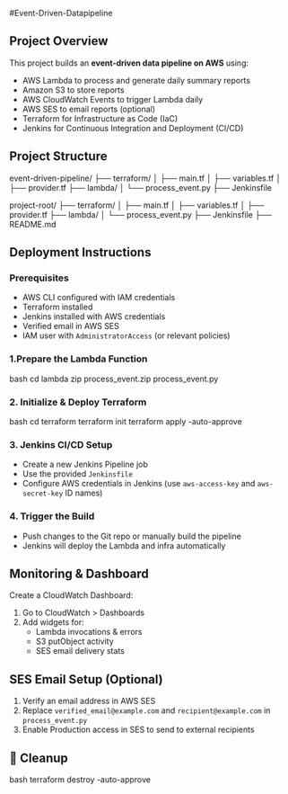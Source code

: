 #Event-Driven-Datapipeline
## Project Overview

This project builds an **event-driven data pipeline on AWS** using:

- AWS Lambda to process and generate daily summary reports
- Amazon S3 to store reports
- AWS CloudWatch Events to trigger Lambda daily
- AWS SES to email reports (optional)
- Terraform for Infrastructure as Code (IaC)
- Jenkins for Continuous Integration and Deployment (CI/CD)



## Project Structure


event-driven-pipeline/
├── terraform/
│   ├── main.tf
│   ├── variables.tf
│   ├── provider.tf
├── lambda/
│   └── process_event.py
├── Jenkinsfile

project-root/ 
├── terraform/
│   ├── main.tf
│   ├── variables.tf
│   ├── provider.tf
├── lambda/
│   └── process_event.py
├── Jenkinsfile
├── README.md


## Deployment Instructions

### Prerequisites

- AWS CLI configured with IAM credentials
- Terraform installed
- Jenkins installed with AWS credentials
- Verified email in AWS SES
- IAM user with `AdministratorAccess` (or relevant policies)

### 1.Prepare the Lambda Function

bash
cd lambda
zip process_event.zip process_event.py


### 2. Initialize & Deploy Terraform

bash
cd terraform
terraform init
terraform apply -auto-approve


### 3. Jenkins CI/CD Setup

- Create a new Jenkins Pipeline job
- Use the provided `Jenkinsfile`
- Configure AWS credentials in Jenkins (use `aws-access-key` and `aws-secret-key` ID names)

### 4. Trigger the Build

- Push changes to the Git repo or manually build the pipeline
- Jenkins will deploy the Lambda and infra automatically

## Monitoring & Dashboard

Create a CloudWatch Dashboard:

1. Go to CloudWatch > Dashboards
2. Add widgets for:
   - Lambda invocations & errors
   - S3 putObject activity
   - SES email delivery stats


## SES Email Setup (Optional)

1. Verify an email address in AWS SES
2. Replace `verified_email@example.com` and `recipient@example.com` in `process_event.py`
3. Enable Production access in SES to send to external recipients


## 🧹 Cleanup

bash
terraform destroy -auto-approve
